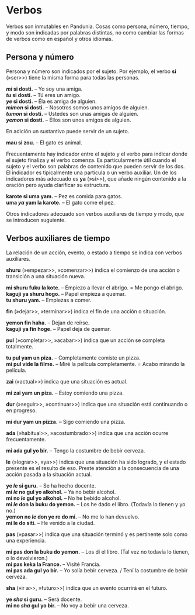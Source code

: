 # Verbos

Verbos son inmutables en Pandunia.
Cosas como persona, número, tiempo, y modo son indicadas por palabras distintas,
no como cambiar las formas de verbos como en español y otros idiomas.

## Persona y número

Persona y número son indicados por el sujeto.
Por ejemplo, el verbo
**si**
(»ser>>) tiene la misma forma para todas las personas.

**_mi_ si dosti.**
– Yo soy una amiga.  
**_tu_ si dosti.**
– Tú eres un amigo.  
**_ye_ si dosti.**
– Éla es amiga de alguien.  
**_mimon_ si dosti.**
– Nosotros somos unos amigos de alguien.  
**_tumon_ si dosti.**
– Ustedes son unas amigas de alguien.  
**_yemon_ si dosti.**
– Ellos son unos amigos de alguien.

En adición un sustantivo puede servir de un sujeto.

**mau si zou.**
– El gato es animal.

Frecuentamente hay indicador entre el sujeto y el verbo
para indicar donde el sujeto finaliza y el verbo comenza.
Es particularmente útil cuando el sujeto y el verbo son palabras de contenido
que pueden servir de los dos.
El indicador es tipicalmente una partícula o un verbo auxiliar.
Un de los indicadores más adecuado es
**ya**
(»sí>>),
que añade ningún contenido a la oración
pero ayuda clarificar su estructura.

**karote si uma yam.**
– Pez es comida para gatos.  
**uma _ya_ yam la karote.**
– El gato come el pez.

Otros indicadores adecuado son verbos auxiliares de tiempo y modo,
que se introducen suguiente.


## Verbos auxiliares de tiempo

La relación de un acción, evento, o estado a tiempo se indica con verbos auxiliares.

**shuru**
(»empezar>>, »comenzar>>)
indica el comienzo de una acción o transición a una situación nueva.

**mi shuru fuku la kote.**
– Empiezo a llevar el abrigo. = Me pongo el abrigo.  
**kaguji ya shuru hogo.**
– Papel empieza a quemar.  
**tu shuru yam.**
– Empiezas a comer.

**fin**
(»dejar>>, »terminar>>)
indica el fin de una acción o situación.

**yemon fin haha.**
– Dejan de reírse.  
**kaguji ya fin hoge.**
– Papel deja de quemar.

**pul**
(»completar>>, »acabar>>)
indica que un acción se completa totalmente.

**tu pul yam un piza.**
– Completamente comiste un pizza.  
**mi pul vide la filme.**
– Miré la película completamente. = Acabo mirando la película.

**zai**
(»actual>>)
indica que una situación es actual.

**mi zai yam un piza.**
– Estoy comiendo una pizza.

**dur**
(»seguir>>, »continuar>>)
indica que una situación está continuando o en progreso.

**mi dur yam un pizza.**
– Sigo comiendo una pizza.

**ada**
(»habitual>>, »acostumbrado>>)
indica que una acción ocurre frecuentamente.

**mi ada gul yo bir.**
– Tengo la costumbre de bebir cerveza.

**le**
(»lograr>>, »ya>>)
indica que una situación ha sido logrado, y el estado presente es el resulto de eso.
Preste atención a la consecuencia de una acción pasada a la situación actual.

**ye _le_ si guru.**
– Se ha hecho docente.  
**mi _le_ no gul yo alkohol.**
– Ya no bebir alcohol.  
**mi no _le_ gul yo alkohol.**
– No he bebido alcohol.  
**mi _le_ don la buku do yemon.**
– Los he dado el libro. (Todavía lo tienen y yo no.)  
**yemon no _le_ don ye re do mi.**
– No me lo han devuelvo.  
**mi le do siti.**
– He venido a la ciudad.

**pas**
(»pasar>>)
indica que una situación terminó
y es pertinente solo como una experiencia.

**mi pas don la buku do yemon.**
– Los di el libro. (Tal vez no todavía lo tienen, o lo devolvieron.)  
**mi pas keka la France.**
– Visité Francia.  
**mi pas ada gul yo bir.**
– Yo solía bebir cerveza. / Tení la costumbre de bebir cerveza.

**sha**
(»ir a>>, »futuro>>)
indica que un evento ocurrirá en el futuro.

**ye _sha_ si guru.**
– Será docente.  
**mi no _sha_ gul yo bir.**
– No voy a bebir una cerveza.

